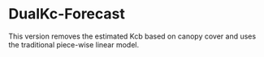 # DualKc-Forecast

This version removes the estimated Kcb based on canopy cover and uses the traditional piece-wise linear model.